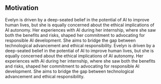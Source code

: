 ## Motivation

Evelyn is driven by a deep-seated belief in the potential of AI to improve human lives, but she is equally concerned about the ethical implications of AI autonomy. Her experiences with AI during her internship, where she saw both the benefits and risks, shaped her commitment to advocating for responsible AI development. She aims to bridge the gap between technological advancement and ethical responsibility.
Evelyn is driven by a deep-seated belief in the potential of AI to improve human lives, but she is equally concerned about the ethical implications of AI autonomy. Her experiences with AI during her internship, where she saw both the benefits and risks, shaped her commitment to advocating for responsible AI development. She aims to bridge the gap between technological advancement and ethical responsibility.
